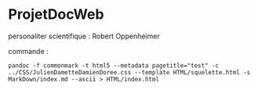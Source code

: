 # ProjetDocWeb
personaliter scientifique : Robert Oppenheimer


commande :

    pandoc -f commonmark -t html5 --metadata pagetitle="test" -c ../CSS/JulienDametteDamienDoree.css --template HTML/squelette.html -s MarkDown/index.md --ascii > HTML/index.html
